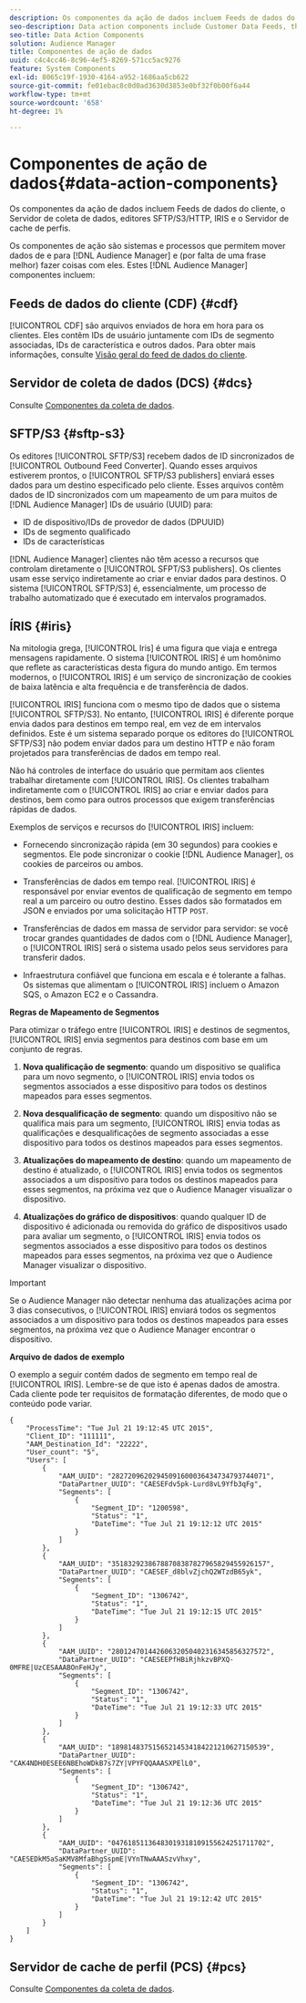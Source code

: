 ```yaml
---
description: Os componentes da ação de dados incluem Feeds de dados do cliente, o Servidor de coleta de dados, editores SFTP/S3/HTTP, IRIS e o Servidor de cache de perfis.
seo-description: Data action components include Customer Data Feeds, the Data Collection Server, SFTP/S3/HTTP publishers, IRIS, and the Profile Cache Server.
seo-title: Data Action Components
solution: Audience Manager
title: Componentes de ação de dados
uuid: c4c4cc46-8c96-4ef5-8269-571cc5ac9276
feature: System Components
exl-id: 8065c19f-1930-4164-a952-1686aa5cb622
source-git-commit: fe01ebac8c0d0ad3630d3853e0bf32f0b00f6a44
workflow-type: tm+mt
source-wordcount: '658'
ht-degree: 1%

---
```


# Componentes de ação de dados{#data-action-components}

Os componentes da ação de dados incluem Feeds de dados do cliente, o Servidor de coleta de dados, editores SFTP/S3/HTTP, IRIS e o Servidor de cache de perfis.

<!-- 

c_compact.xml

 -->

Os componentes de ação são sistemas e processos que permitem mover dados de e para [!DNL Audience Manager] e (por falta de uma frase melhor) fazer coisas com eles. Estes [!DNL Audience Manager] componentes incluem:

## Feeds de dados do cliente (CDF) {#cdf}

[!UICONTROL CDF] são arquivos enviados de hora em hora para os clientes. Eles contêm IDs de usuário juntamente com IDs de segmento associadas, IDs de característica e outros dados. Para obter mais informações, consulte [Visão geral do feed de dados do cliente](../../features/cdf-files.md).

## Servidor de coleta de dados (DCS) {#dcs}

Consulte [Componentes da coleta de dados](../../reference/system-components/components-data-collection.md).

## SFTP/S3 {#sftp-s3}

Os editores [!UICONTROL SFTP/S3] recebem dados de ID sincronizados de [!UICONTROL Outbound Feed Converter]. Quando esses arquivos estiverem prontos, o [!UICONTROL SFTP/S3 publishers] enviará esses dados para um destino especificado pelo cliente. Esses arquivos contêm dados de ID sincronizados com um mapeamento de um para muitos de [!DNL Audience Manager] IDs de usuário (UUID) para:

* ID de dispositivo/IDs de provedor de dados (DPUUID)
* IDs de segmento qualificado
* IDs de características

[!DNL Audience Manager] clientes não têm acesso a recursos que controlam diretamente o [!UICONTROL SFPT/S3 publishers]. Os clientes usam esse serviço indiretamente ao criar e enviar dados para destinos. O sistema [!UICONTROL SFTP/S3] é, essencialmente, um processo de trabalho automatizado que é executado em intervalos programados.

## ÍRIS {#iris}

Na mitologia grega, [!UICONTROL Iris] é uma figura que viaja e entrega mensagens rapidamente. O sistema [!UICONTROL IRIS] é um homônimo que reflete as características desta figura do mundo antigo. Em termos modernos, o [!UICONTROL IRIS] é um serviço de sincronização de cookies de baixa latência e alta frequência e de transferência de dados.

[!UICONTROL IRIS] funciona com o mesmo tipo de dados que o sistema [!UICONTROL SFTP/S3]. No entanto, [!UICONTROL IRIS] é diferente porque envia dados para destinos em tempo real, em vez de em intervalos definidos. Este é um sistema separado porque os editores do [!UICONTROL SFTP/S3] não podem enviar dados para um destino HTTP e não foram projetados para transferências de dados em tempo real.

Não há controles de interface do usuário que permitam aos clientes trabalhar diretamente com [!UICONTROL IRIS]. Os clientes trabalham indiretamente com o [!UICONTROL IRIS] ao criar e enviar dados para destinos, bem como para outros processos que exigem transferências rápidas de dados.

Exemplos de serviços e recursos do [!UICONTROL IRIS] incluem:

* Fornecendo sincronização rápida (em 30 segundos) para cookies e segmentos. Ele pode sincronizar o cookie [!DNL Audience Manager], os cookies de parceiros ou ambos.
* Transferências de dados em tempo real. [!UICONTROL IRIS] é responsável por enviar eventos de qualificação de segmento em tempo real a um parceiro ou outro destino. Esses dados são formatados em JSON e enviados por uma solicitação HTTP `POST`.

* Transferências de dados em massa de servidor para servidor: se você trocar grandes quantidades de dados com o [!DNL Audience Manager], o [!UICONTROL IRIS] será o sistema usado pelos seus servidores para transferir dados.

* Infraestrutura confiável que funciona em escala e é tolerante a falhas. Os sistemas que alimentam o [!UICONTROL IRIS] incluem o Amazon SQS, o Amazon EC2 e o Cassandra.

**Regras de Mapeamento de Segmentos**

Para otimizar o tráfego entre [!UICONTROL IRIS] e destinos de segmentos, [!UICONTROL IRIS] envia segmentos para destinos com base em um conjunto de regras.

1. **Nova qualificação de segmento**: quando um dispositivo se qualifica para um novo segmento, o [!UICONTROL IRIS] envia todos os segmentos associados a esse dispositivo para todos os destinos mapeados para esses segmentos.

1. **Nova desqualificação de segmento**: quando um dispositivo não se qualifica mais para um segmento, [!UICONTROL IRIS] envia todas as qualificações e desqualificações de segmento associadas a esse dispositivo para todos os destinos mapeados para esses segmentos.

1. **Atualizações do mapeamento de destino**: quando um mapeamento de destino é atualizado, o [!UICONTROL IRIS] envia todos os segmentos associados a um dispositivo para todos os destinos mapeados para esses segmentos, na próxima vez que o Audience Manager visualizar o dispositivo.

1. **Atualizações do gráfico de dispositivos**: quando qualquer ID de dispositivo é adicionada ou removida do gráfico de dispositivos usado para avaliar um segmento, o [!UICONTROL IRIS] envia todos os segmentos associados a esse dispositivo para todos os destinos mapeados para esses segmentos, na próxima vez que o Audience Manager visualizar o dispositivo.

>[!IMPORTANT]
>
>Se o Audience Manager não detectar nenhuma das atualizações acima por 3 dias consecutivos, o [!UICONTROL IRIS] enviará todos os segmentos associados a um dispositivo para todos os destinos mapeados para esses segmentos, na próxima vez que o Audience Manager encontrar o dispositivo.

**Arquivo de dados de exemplo**

O exemplo a seguir contém dados de segmento em tempo real de [!UICONTROL IRIS]. Lembre-se de que isto é apenas dados de amostra. Cada cliente pode ter requisitos de formatação diferentes, de modo que o conteúdo pode variar.

```
{
    "ProcessTime": "Tue Jul 21 19:12:45 UTC 2015",
    "Client_ID": "111111",
    "AAM_Destination_Id": "22222",
    "User_count": "5",
    "Users": [
        {
            "AAM_UUID": "28272096202945091600036434734793744071",
            "DataPartner_UUID": "CAESEFdv5pk-Lurd8vL9Yfb3qFg",
            "Segments": [
                {
                    "Segment_ID": "1200598",
                    "Status": "1",
                    "DateTime": "Tue Jul 21 19:12:12 UTC 2015"
                }
            ]
        },
        {
            "AAM_UUID": "35183292386788708387827965829455926157",
            "DataPartner_UUID": "CAESEF_d8blvZjchQ2WTzdB65yk",
            "Segments": [
                {
                    "Segment_ID": "1306742",
                    "Status": "1",
                    "DateTime": "Tue Jul 21 19:12:15 UTC 2015"
                }
            ]
        },
        {
            "AAM_UUID": "28012470144260632050402316345856327572",
            "DataPartner_UUID": "CAESEEPfHBiRjhkzvBPXQ-0MFRE|UzCESAAABOnFeHJy",
            "Segments": [
                {
                    "Segment_ID": "1306742",
                    "Status": "1",
                    "DateTime": "Tue Jul 21 19:12:33 UTC 2015"
                }
            ]
        },
        {
            "AAM_UUID": "18981483751565214534184221210627150539",
            "DataPartner_UUID": "CAK4NDH0ESEE6NBEhoWDkB7s7ZY|VPYFQQAAASXPElL0",
            "Segments": [
                {
                    "Segment_ID": "1306742",
                    "Status": "1",
                    "DateTime": "Tue Jul 21 19:12:36 UTC 2015"
                }
            ]
        },
        {
            "AAM_UUID": "04761851136483019318109155624251711702",
            "DataPartner_UUID": "CAESEDkM5aSaKMV8MfaBhgSspmE|VYnTNwAAASzvVhxy",
            "Segments": [
                {
                    "Segment_ID": "1306742",
                    "Status": "1",
                    "DateTime": "Tue Jul 21 19:12:42 UTC 2015"
                }
            ]
        }
    ]
}
```

## Servidor de cache de perfil (PCS) {#pcs}

Consulte [Componentes da coleta de dados](../../reference/system-components/components-data-collection.md).
